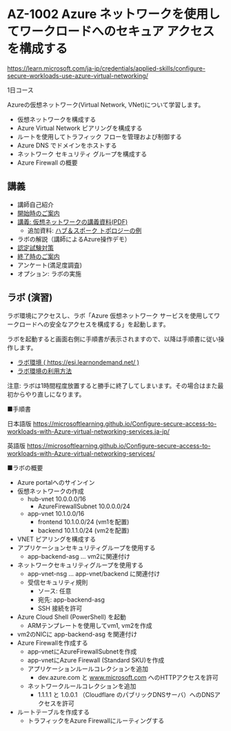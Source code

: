 # AZ-1002 Azure ネットワークを使用してワークロードへのセキュア アクセスを構成する

https://learn.microsoft.com/ja-jp/credentials/applied-skills/configure-secure-workloads-use-azure-virtual-networking/

1日コース

Azureの仮想ネットワーク(Virtual Network, VNet)について学習します。

- 仮想ネットワークを構成する
- Azure Virtual Network ピアリングを構成する
- ルートを使用してトラフィック フローを管理および制御する
- Azure DNS でドメインをホストする
- ネットワーク セキュリティ グループを構成する
- Azure Firewall の概要

## 講義

- 講師自己紹介
- [開始時のご案内](../opening.md)
- [講義: 仮想ネットワークの講義資料(PDF)](../AZ-104-2023/pdf/仮想ネットワークの概要.pdf)
  - 追加資料: [ハブ＆スポーク トポロジーの例](../network/ハブ・スポーク.pdf)
- ラボの解説（講師によるAzure操作デモ）
- [認定試験対策](assessment.md)
- [終了時のご案内](../closing-cloudslice.md)
- アンケート(満足度調査)
- オプション: ラボの実施

## ラボ (演習)

ラボ環境にアクセスし、ラボ「Azure 仮想ネットワーク サービスを使用してワークロードへの安全なアクセスを構成する」を起動します。

ラボを起動すると画面右側に手順書が表示されますので、以降は手順書に従い操作します。

- [ラボ環境 ( https://esi.learnondemand.net/ )](https://esi.learnondemand.net/)
- [ラボ環境の利用方法](../ラボ環境の利用方法.pdf)

注意: ラボは1時間程度放置すると勝手に終了してしまいます。その場合はまた最初からやり直しになります。

■手順書

日本語版
https://microsoftlearning.github.io/Configure-secure-access-to-workloads-with-Azure-virtual-networking-services.ja-jp/

英語版
https://microsoftlearning.github.io/Configure-secure-access-to-workloads-with-Azure-virtual-networking-services/

■ラボの概要

- Azure portalへのサインイン
- 仮想ネットワークの作成
  - hub-vnet 10.0.0.0/16
    - AzureFirewallSubnet 10.0.0.0/24
  - app-vnet 10.1.0.0/16
    - frontend 10.1.0.0/24 (vm1を配置)
    - backend 10.1.1.0/24 (vm2を配置)
- VNET ピアリングを構成する
- アプリケーションセキュリティグループを使用する
  - app-backend-asg ... vm2に関連付け
- ネットワークセキュリティグループを使用する
  - app-vnet-nsg ... app-vnet/backend に関連付け
  - 受信セキュリティ規則
    - ソース: 任意
    - 宛先: app-backend-asg
    - SSH 接続を許可
- Azure Cloud Shell (PowerShell) を起動
  - ARMテンプレートを使用してvm1, vm2を作成
- vm2のNICに app-backend-asg を関連付け
- Azure Firewallを作成する
  - app-vnetにAzureFirewallSubnetを作成
  - app-vnetにAzure Firewall (Standard SKU)を作成
  - アプリケーションルールコレクションを追加
    - dev.azure.com と www.microsoft.com へのHTTPアクセスを許可
  - ネットワークルールコレクションを追加
    - 1.1.1.1 と 1.0.0.1 （Cloudflare のパブリックDNSサーバ）へのDNSアクセスを許可
- ルートテーブルを作成する
  - トラフィックをAzure Firewallにルーティングする
